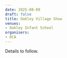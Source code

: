 ```yaml
---
date: 2025-08-09
draft: false
title: Oakley Village Show
venues:
- Oakley Infant School
organisers:
- OCA
---
```


Details to follow.